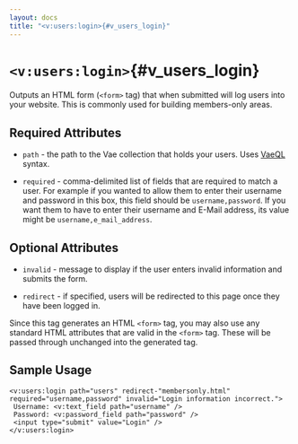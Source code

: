 ```yaml
---
layout: docs
title: "<v:users:login>{#v_users_login}"
---
```


# `<v:users:login>`{#v_users_login}

Outputs an HTML form (`<form>` tag) that when submitted will log users
into your website. This is commonly used for building members-only
areas.

## Required Attributes

-   `path` - the path to the Vae collection that holds your users. Uses
    [VaeQL](#vaeql) syntax.

-   `required` - comma-delimited list of fields that are required to
    match a user. For example if you wanted to allow them to enter their
    username and password in this box, this field should be
    `username,password`. If you want them to have to enter their
    username and E-Mail address, its value might be
    `username,e_mail_address`.

## Optional Attributes

-   `invalid` - message to display if the user enters invalid
    information and submits the form.

-   `redirect` - if specified, users will be redirected to this page
    once they have been logged in.

Since this tag generates an HTML `<form>` tag, you may also use any
standard HTML attributes that are valid in the `<form>` tag. These will
be passed through unchanged into the generated tag.

## Sample Usage

    <v:users:login path="users" redirect-"membersonly.html" required="username,password" invalid="Login information incorrect.">
     Username: <v:text_field path="username" />
     Password: <v:password_field path="password" />
     <input type="submit" value="Login" />
    </v:users:login>
